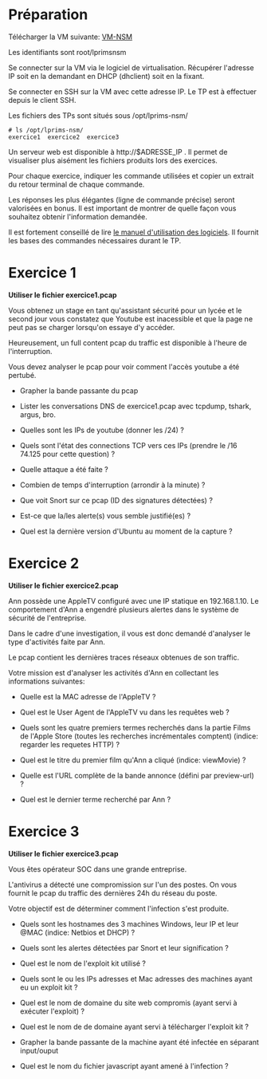 # Préparation



Télécharger la VM suivante: [VM-NSM](https://s3-eu-west-1.amazonaws.com/jmanteau/NSM-VM.ova)

Les identifiants sont root/lprimsnsm

Se connecter sur la VM via le logiciel de virtualisation. Récupérer l'adresse IP soit en la demandant en DHCP (dhclient) soit en la fixant.

Se connecter en SSH sur la VM avec cette adresse IP. Le TP est à effectuer depuis le client SSH.

Les fichiers des TPs sont situés sous /opt/lprims-nsm/

```
# ls /opt/lprims-nsm/
exercice1  exercice2  exercice3
```

Un serveur web est disponible à http://$ADRESSE_IP . Il permet de visualiser plus aisément les fichiers produits lors des exercices.

Pour chaque exercice, indiquer les commande utilisées et copier un extrait du retour terminal de chaque commande.

Les réponses les plus élégantes (ligne de commande précise) seront valorisées en bonus. Il est important de montrer de quelle façon vous souhaitez obtenir l'information demandée.

Il est fortement conseillé de lire [le manuel d'utilisation des logiciels](https://github.com/jmanteau/lprims-nsm/blob/master/TP%20-%20Utilisation%20Tcpdump%20Tshark%20Argus%20Snort%20Bro.md). Il fournit les bases des commandes nécessaires durant le TP.


# Exercice 1

**Utiliser le fichier exercice1.pcap**

Vous obtenez un stage en tant qu'assistant sécurité pour un lycée et le second jour vous constatez que Youtube est inacessible et que la page ne peut pas se charger lorsqu'on essaye d'y accéder.

Heureusement, un full content pcap du traffic est disponible à l'heure de l'interruption.

Vous devez analyser le pcap pour voir comment l'accès youtube a été pertubé.


* Grapher la bande passante du pcap

* Lister les conversations DNS de exercice1.pcap avec tcpdump, tshark, argus, bro.

* Quelles sont les IPs de youtube (donner les /24) ?

* Quels sont l'état des connections TCP vers ces IPs (prendre le /16 74.125 pour cette question) ?

* Quelle attaque a été faite ?

* Combien de temps d'interruption (arrondir à la minute) ?

* Que voit Snort sur ce pcap (ID des signatures détectées) ?

* Est-ce que la/les alerte(s) vous semble justifié(es) ?

* Quel est la dernière version d'Ubuntu au moment de la capture ?


# Exercice 2

**Utiliser le fichier exercice2.pcap** 

Ann possède une AppleTV configuré avec une IP statique en 192.168.1.10. Le comportement d'Ann a engendré plusieurs alertes dans le système de sécurité de l'entreprise.

Dans le cadre d'une investigation, il vous est donc demandé d'analyser le type d'activités faite par Ann.

Le pcap contient les dernières traces réseaux obtenues de son traffic.

Votre mission est d'analyser les activités d'Ann en collectant les informations suivantes:

* Quelle est la MAC adresse de l'AppleTV ?

* Quel est le User Agent de l'AppleTV vu dans les requêtes web ?

* Quels sont les quatre premiers termes recherchés dans la partie Films de l'Apple Store (toutes les recherches incrémentales comptent) (indice: regarder les requetes HTTP) ?

* Quel est le titre du premier film qu'Ann a cliqué (indice: viewMovie) ?

* Quelle est l'URL complète de la bande annonce (défini par preview-url) ?

* Quel est le dernier terme recherché par Ann ?


# Exercice 3

**Utiliser le fichier exercice3.pcap** 

Vous êtes opérateur SOC dans une grande entreprise.

L'antivirus a détecté une compromission sur l'un des postes. On vous fournit le pcap du traffic des dernières 24h du réseau du poste.

Votre objectif est de déterminer comment l'infection s'est produite.

* Quels sont les hostnames des 3 machines Windows, leur IP et leur @MAC (indice: Netbios et DHCP) ?

* Quels sont les alertes détectées par Snort et leur signification ?

* Quel est le nom de l'exploit kit utilisé ?

* Quels sont le ou les IPs adresses et Mac adresses des machines ayant eu un exploit kit ?

* Quel est le nom de domaine du site web compromis (ayant servi à exécuter l'exploit) ?

* Quel est le nom de de domaine ayant servi à télécharger l'exploit kit ?

* Grapher la bande passante de la machine ayant été infectée en séparant input/ouput

* Quel est le nom du fichier javascript ayant amené à l'infection ?
